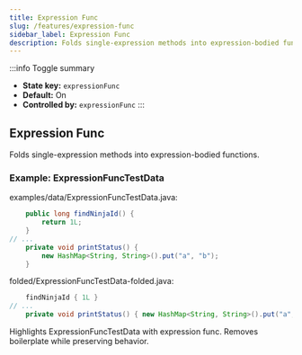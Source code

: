 ```yaml
---
title: Expression Func
slug: /features/expression-func
sidebar_label: Expression Func
description: Folds single-expression methods into expression-bodied functions.
---
```


:::info Toggle summary
- **State key:** `expressionFunc`
- **Default:** On
- **Controlled by:** `expressionFunc`
:::

## Expression Func
Folds single-expression methods into expression-bodied functions.

### Example: ExpressionFuncTestData

examples/data/ExpressionFuncTestData.java:
```java
    public long findNinjaId() {
        return 1L;
    }
// ...
    private void printStatus() {
        new HashMap<String, String>().put("a", "b");
    }
```

folded/ExpressionFuncTestData-folded.java:
```java
    findNinjaId { 1L }
// ...
    private void printStatus() { new HashMap<String, String>().put("a", "b") }
```

Highlights ExpressionFuncTestData with expression func.
Removes boilerplate while preserving behavior.
